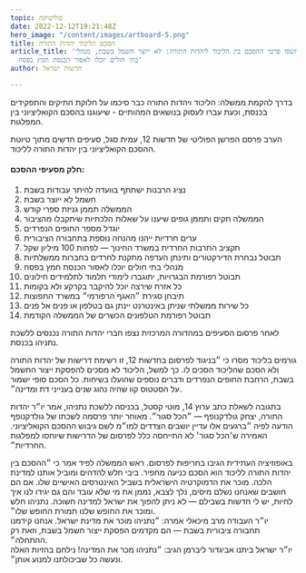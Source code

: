 ```yaml
---
topic: פוליטיקה
date: 2022-12-12T19:21:48Z
hero_image: "/content/images/artboard-5.png"
title: הסכם הליכוד יהדות התורה
article_title: 'נחשפו פרטי ההסכם בין הליכוד ליהדות התורה: לא ייוצר חשמל בשבת, מנהלי
  בתי חולים יוכלו לאסור הכנסת חמץ בפסח'
author: חדשות ישראל

---
```

בדרך להקמת ממשלה: הליכוד ויהדות התורה כבר סיכמו על חלוקת התיקים והתפקידים בכנסת, וכעת עברו לעסוק בנושאים המהותיים - שיעוגנו בהסכם הקואליציוני בין המפלגות.

הערב פרסם הפרשן הפוליטי של חדשות 12, עמית סגל, סעיפים חדשים מתוך טיוטת ההסכם הקואליציוני בין יהדות התורה לליכוד.

#### חלק מסעיפי ההסכם:

 1. נציג הרבנות ישתתף בוועדה להיתר עבודות בשבת
 2. חשמל לא ייוצר בשבת
 3. הממשלה תממן גניזת ספרי קודש
 4. הממשלה תקים ותממן גופים שיענו על שאלות הלכתיות שיתקבלו מהציבור
 5. יוגדל מספר החופים הנפרדים
 6. ערים חרדיות ייהנו מהנחה נוספת בתחבורה הציבורית
 7. תקציב התרבות החרדית במשרד החינוך — לפחות 100 מיליון שקל
 8. תבוטל נבחרת הדירקטורים ותינתן העדפה מתקנת לחרדים בחברות ממשלתיות
 9. מנהלי בתי חולים יוכלו לאסור הכנסת חמץ בפסח
10. תבוטל רפורמת הבגרויות, יתוגברו לימודי תלמוד לתלמידים חילונים
11. כל אזרח שירצה יוכל להיקבר בקרקע ולא בקומות
12. תיבחן סגירת ״האגף הרפורמי״ במשרד התפוצות
13. כל שירות ממשלתי שניתן באינטרנט יינתן גם בטלפון או פנים אל פנים
14. תבוטל רפורמת הטלפונים הכשרים של הממשלה הקודמת

לאחר פרסום הסעיפים במהדורה המרכזית נצפו חברי יהדות התורה נכנסים ללשכת נתניהו בכנסת.

גורמים בליכוד מסרו כי ״בניגוד לפרסום בחדשות 12, זו רשימת דרישות של יהדות התורה ולא הסכם שהליכוד הסכים לו. כך למשל, הליכוד לא מסכים להפסקת ייצור החשמל בשבת, הרחבת החופים הנפרדים ודברים נוספים שהועלו בשיחות. כל הסכם סופי ישמור על הסטטוס קוו שהיה נהוג שנים בענייני דת ומדינה״.

בתגובה לשאלת כתב ערוץ 14, מוטי קסטל, בכניסה ללשכת נתניהו, אמר יו״ר יהדות התורה, יצחק גולדקנופף — ״הכל סגור״. מאוחר יותר פרסמה לשכתו של גולדקנופף הודעה לפיה ״ברגעים אלו עדיין יושבים הצדדים למו״מ לשם גיבוש ההסכם הקואליציוני. האמירה ש׳הכל סגור׳ לא התייחסה כלל לפרסום של הדרישות שיוחסו למפלגות החרדיות״.

באופוזיציה העתידית הגיבו בחריפות לפרסום. ראש הממשלה לפיד אמר כי ״ההסכם בין יהדות התורה לליכוד הוא הסכם כניעה מחפיר. ביבי חלש להדהים ומוביל אותנו למדינת הלכה. מוכר את הדמוקרטיה הישראלית בשביל האינטרסים האישיים שלו. אם הם חושבים שאנחנו נשלם מיסים, נלך לצבא, נממן את מי שלא עובד והם גם יגידו לנו איך לחיות, יש לי חדשות בשבילם — לא ניתן להפוך את ישראל למדינה חשוכה. נתניהו חלש ומוכר את החופש שלנו תמורת החופש שלו״.  
יו״ר העבודה מרב מיכאלי אמרה: ״נתניהו מוכר את מדינת ישראל. אנחנו קידמנו תחבורה ציבורית בשבת — הם מקדמים הפסקת ייצור חשמל בשבת, וזאת רק ההתחלה״.  
יו״ר ישראל ביתנו אביגדור ליברמן הגיב: ״נתניהו מכר את המדינה! נילחם בהזיות האלה ונעשה כל שביכולתנו למנוע אותן״.